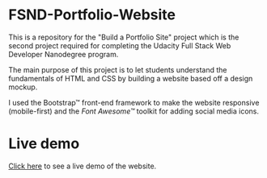# FSND-Portfolio-Website
This is a repository for the "Build a Portfolio Site" project which is the second project required for completing the Udacity Full Stack Web Developer Nanodegree program.

The main purpose of this project is to let students understand the fundamentals of HTML and CSS by building a website based off a design mockup.

I used the Bootstrap&trade; front-end framework to make the website responsive (mobile-first) and the _Font Awesome&trade;_ toolkit for adding social media icons.


# Live demo
[Click here](https://tamerthamoqa.github.io/FSND-Portfolio-Website/) to see a live demo of the website.

